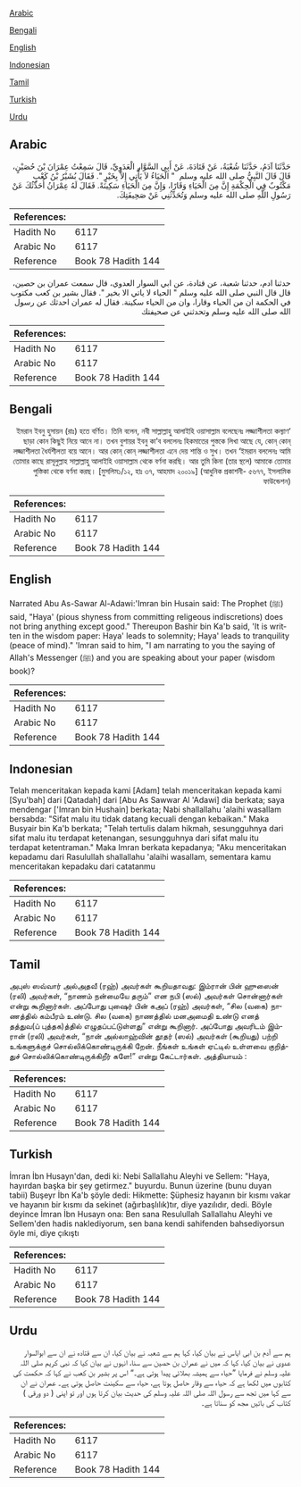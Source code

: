 [Arabic](#arabic)

[Bengali](#bengali)

[English](#english)

[Indonesian](#indonesian)

[Tamil](#tamil)

[Turkish](#turkish)

[Urdu](#urdu)

## Arabic


<div dir="rtl" lang="ar" style={{fontSize:'larger',backgroundColor:'#f8f9fa',padding:20}}>
حَدَّثَنَا آدَمُ، حَدَّثَنَا شُعْبَةُ، عَنْ قَتَادَةَ، عَنْ أَبِي السَّوَّارِ الْعَدَوِيِّ، قَالَ سَمِعْتُ عِمْرَانَ بْنَ حُصَيْنٍ، قَالَ قَالَ النَّبِيُّ صلى الله عليه وسلم ‏ "‏ الْحَيَاءُ لاَ يَأْتِي إِلاَّ بِخَيْرٍ ‏"‏‏.‏ فَقَالَ بُشَيْرُ بْنُ كَعْبٍ مَكْتُوبٌ فِي الْحِكْمَةِ إِنَّ مِنَ الْحَيَاءِ وَقَارًا، وَإِنَّ مِنَ الْحَيَاءِ سَكِينَةً‏.‏ فَقَالَ لَهُ عِمْرَانُ أُحَدِّثُكَ عَنْ رَسُولِ اللَّهِ صلى الله عليه وسلم وَتُحَدِّثُنِي عَنْ صَحِيفَتِكَ‏.‏
</div>
<div style={{backgroundColor:'#f8f9fa',padding:20, marginBottom: 10}}><table> <thead> <tr> <th>References:</th> <th></th> </tr> </thead> <tbody><tr><td>Hadith No</td><td>6117</td></tr><tr><td>Arabic No</td><td>6117</td></tr><tr><td>Reference</td><td>Book 78 Hadith 144</td></tr></tbody></table></div>


<div dir="rtl" lang="ar" style={{fontSize:'larger',backgroundColor:'#f8f9fa',padding:20}}>
حدثنا ادم، حدثنا شعبة، عن قتادة، عن ابي السوار العدوي، قال سمعت عمران بن حصين، قال قال النبي صلى الله عليه وسلم " الحياء لا ياتي الا بخير ". فقال بشير بن كعب مكتوب في الحكمة ان من الحياء وقارا، وان من الحياء سكينة. فقال له عمران احدثك عن رسول الله صلى الله عليه وسلم وتحدثني عن صحيفتك
</div>
<div style={{backgroundColor:'#f8f9fa',padding:20, marginBottom: 10}}><table> <thead> <tr> <th>References:</th> <th></th> </tr> </thead> <tbody><tr><td>Hadith No</td><td>6117</td></tr><tr><td>Arabic No</td><td>6117</td></tr><tr><td>Reference</td><td>Book 78 Hadith 144</td></tr></tbody></table></div>

## Bengali


<div dir="rtl" lang="bn" style={{fontSize:'larger',backgroundColor:'#f8f9fa',padding:20}}>
‘ইমরান ইবনু হুসায়ন (রাঃ) হতে বর্ণিত। তিনি বলেন, নবী সাল্লাল্লাহু আলাইহি ওয়াসাল্লাম বলেছেনঃ লজ্জাশীলতা কল্যাণ ছাড়া কোন কিছুই নিয়ে আনে না। তখন বুশায়র ইবনু কা’ব বললেনঃ হিকমাতের পুস্তকে লিখা আছে যে, কোন্ কোন্ লজ্জাশীলতা ধৈর্যশীলতা বয়ে আনে। আর কোন্ কোন্ লজ্জাশীলতা এনে দেয় শান্তি ও সুখ। তখন ‘ইমরান বললেনঃ আমি তোমার কাছে রাসূলুল্লাহ সাল্লাল্লাহু আলাইহি ওয়াসাল্লাম থেকে বর্ণনা করছি। আর তুমি কিনা (তার স্থলে) আমাকে তোমার পুস্তিকা থেকে বর্ণনা করছ। [মুসলিম১/১২, হাঃ ৩৭, আহমাদ ২০০১৯] (আধুনিক প্রকাশনী- ৫৬৭৭, ইসলামিক ফাউন্ডেশন)
</div>
<div style={{backgroundColor:'#f8f9fa',padding:20, marginBottom: 10}}><table> <thead> <tr> <th>References:</th> <th></th> </tr> </thead> <tbody><tr><td>Hadith No</td><td>6117</td></tr><tr><td>Arabic No</td><td>6117</td></tr><tr><td>Reference</td><td>Book 78 Hadith 144</td></tr></tbody></table></div>

## English


<div dir="ltr" lang="en" style={{fontSize:'larger',backgroundColor:'#f8f9fa',padding:20}}>
Narrated Abu As-Sawar Al-Adawi:'Imran bin Husain said: The Prophet (ﷺ) said, "Haya' (pious shyness from committing religeous indiscretions) does not bring anything except good." Thereupon Bashir bin Ka'b said, 'It is written in the wisdom paper: Haya' leads to solemnity; Haya' leads to tranquility (peace of mind)." 'Imran said to him, "I am narrating to you the saying of Allah's Messenger (ﷺ) and you are speaking about your paper (wisdom book)?
</div>
<div style={{backgroundColor:'#f8f9fa',padding:20, marginBottom: 10}}><table> <thead> <tr> <th>References:</th> <th></th> </tr> </thead> <tbody><tr><td>Hadith No</td><td>6117</td></tr><tr><td>Arabic No</td><td>6117</td></tr><tr><td>Reference</td><td>Book 78 Hadith 144</td></tr></tbody></table></div>

## Indonesian


<div dir="ltr" lang="id" style={{fontSize:'larger',backgroundColor:'#f8f9fa',padding:20}}>
Telah menceritakan kepada kami [Adam] telah menceritakan kepada kami [Syu'bah] dari [Qatadah] dari [Abu As Sawwar Al 'Adawi] dia berkata; saya mendengar ['Imran bin Hushain] berkata; Nabi shallallahu 'alaihi wasallam bersabda: "Sifat malu itu tidak datang kecuali dengan kebaikan." Maka Busyair bin Ka'b berkata; "Telah tertulis dalam hikmah, sesungguhnya dari sifat malu itu terdapat ketenangan, sesungguhnya dari sifat malu itu terdapat ketentraman." Maka Imran berkata kepadanya; "Aku menceritakan kepadamu dari Rasulullah shallallahu 'alaihi wasallam, sementara kamu menceritakan kepadaku dari catatanmu
</div>
<div style={{backgroundColor:'#f8f9fa',padding:20, marginBottom: 10}}><table> <thead> <tr> <th>References:</th> <th></th> </tr> </thead> <tbody><tr><td>Hadith No</td><td>6117</td></tr><tr><td>Arabic No</td><td>6117</td></tr><tr><td>Reference</td><td>Book 78 Hadith 144</td></tr></tbody></table></div>

## Tamil


<div dir="ltr" lang="ta" style={{fontSize:'larger',backgroundColor:'#f8f9fa',padding:20}}>
அபுஸ் ஸவ்வார் அல்அதவீ (ரஹ்) அவர்கள் கூறியதாவது: இம்ரான் பின் ஹுஸைன் (ரலி) அவர்கள், “நாணம் நன்மையே தரும்” என நபி (ஸல்) அவர்கள் சொன்னார்கள் என்று கூறினார்கள். அப்போது புஷைர் பின் கஅப் (ரஹ்) அவர்கள், “சில (வகை) நாணத்தில் கம்பீரம் உண்டு. சில (வகை) நாணத்தில் மனஅமைதி உண்டு எனத் தத்துவ(ப் புத்தக)த்தில் எழுதப்பட்டுள்ளது” என்று கூறினார். அப்போது அவரிடம் இம்ரான் (ரலி) அவர்கள், “நான் அல்லாஹ்வின் தூதர் (ஸல்) அவர்கள் (கூறியது) பற்றி உங்களுக்குச் சொல்லிக்கொண்டிருக்கி றேன். நீங்கள் உங்கள் ஏட்டில் உள்ளவை குறித்துச் சொல்லிக்கொண்டிருக்கிறீர் களே!” என்று கேட்டார்கள். அத்தியாயம் :
</div>
<div style={{backgroundColor:'#f8f9fa',padding:20, marginBottom: 10}}><table> <thead> <tr> <th>References:</th> <th></th> </tr> </thead> <tbody><tr><td>Hadith No</td><td>6117</td></tr><tr><td>Arabic No</td><td>6117</td></tr><tr><td>Reference</td><td>Book 78 Hadith 144</td></tr></tbody></table></div>

## Turkish


<div dir="ltr" lang="tr" style={{fontSize:'larger',backgroundColor:'#f8f9fa',padding:20}}>
İmran İbn Husayn'dan, dedi ki: Nebi Sallallahu Aleyhi ve Sellem: "Haya, hayırdan başka bir şey getirmez." buyurdu. Bunun üzerine (bunu duyan tabii) Buşeyr İbn Ka'b şöyle dedi: Hikmette: Şüphesiz hayanın bir kısmı vakar ve hayanın bir kısmı da sekinet (ağırbaşlılık)tır, diye yazılıdır, dedi. Böyle deyince İmran İbn Husayn ona: Ben sana Resulullah Sallallahu Aleyhi ve Sellem'den hadis naklediyorum, sen bana kendi sahifenden bahsediyorsun öyle mi, diye çıkıştı
</div>
<div style={{backgroundColor:'#f8f9fa',padding:20, marginBottom: 10}}><table> <thead> <tr> <th>References:</th> <th></th> </tr> </thead> <tbody><tr><td>Hadith No</td><td>6117</td></tr><tr><td>Arabic No</td><td>6117</td></tr><tr><td>Reference</td><td>Book 78 Hadith 144</td></tr></tbody></table></div>

## Urdu


<div dir="rtl" lang="ur" style={{fontSize:'larger',backgroundColor:'#f8f9fa',padding:20}}>
ہم سے آدم بن ابی ایاس نے بیان کیا، کہا ہم سے شعبہ نے بیان کیا، ان سے قتادہ نے ان سے ابوالسوار عدوی نے بیان کیا، کہا کہ میں نے عمران بن حصین سے سنا، انہوں نے بیان کیا کہ نبی کریم صلی اللہ علیہ وسلم نے فرمایا ”حیاء سے ہمیشہ بھلائی پیدا ہوتی ہے۔“ اس پر بشیر بن کعب نے کہا کہ حکمت کی کتابوں میں لکھا ہے کہ حیاء سے وقار حاصل ہوتا ہے، حیاء سے سکینت حاصل ہوتی ہے۔ عمران نے ان سے کہا میں تجھ سے رسول اللہ صلی اللہ علیہ وسلم کی حدیث بیان کرتا ہوں اور تو اپنی ( دو ورقی ) کتاب کی باتیں مجھ کو سناتا ہے۔
</div>
<div style={{backgroundColor:'#f8f9fa',padding:20, marginBottom: 10}}><table> <thead> <tr> <th>References:</th> <th></th> </tr> </thead> <tbody><tr><td>Hadith No</td><td>6117</td></tr><tr><td>Arabic No</td><td>6117</td></tr><tr><td>Reference</td><td>Book 78 Hadith 144</td></tr></tbody></table></div>